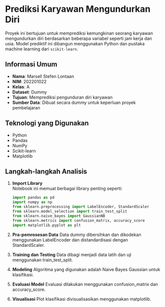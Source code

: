 # Prediksi Karyawan Mengundurkan Diri

Proyek ini bertujuan untuk memprediksi kemungkinan seorang karyawan mengundurkan diri berdasarkan beberapa variabel seperti jam kerja dan usia. Model prediktif ini dibangun menggunakan Python dan pustaka machine learning dari `scikit-learn`.

## Informasi Umum

- **Nama**: Marsell Stefen Lontaan  
- **NIM**: 202201022  
- **Kelas**: A  
- **Dataset**: Dummy   
- **Tujuan**: Memprediksi pengunduran diri karyawan  
- **Sumber Data**: Dibuat secara dummy untuk keperluan proyek pembelajaran

## Teknologi yang Digunakan

- Python
- Pandas
- NumPy
- Scikit-learn
- Matplotlib

## Langkah-langkah Analisis

1. **Import Library**  
   Notebook ini memuat berbagai library penting seperti:
   ```python
   import pandas as pd
   import numpy as np
   from sklearn.preprocessing import LabelEncoder, StandardScaler
   from sklearn.model_selection import train_test_split
   from sklearn.naive_bayes import GaussianNB
   from sklearn.metrics import confusion_matrix, accuracy_score
   import matplotlib.pyplot as plt

2. **Pra-pemrosesan Data**
Data dummy dibersihkan dan dikodekan menggunakan LabelEncoder dan distandardisasi dengan StandardScaler.

3. **Training dan Testing**
Data dibagi menjadi data latih dan uji menggunakan train_test_split.

4. **Modeling**
Algoritma yang digunakan adalah Naive Bayes Gaussian untuk klasifikasi.

5. **Evaluasi Model**
Evaluasi dilakukan menggunakan confusion_matrix dan accuracy_score.

6. **Visualisasi**
Plot klasifikasi divisualisasikan menggunakan matplotlib.
